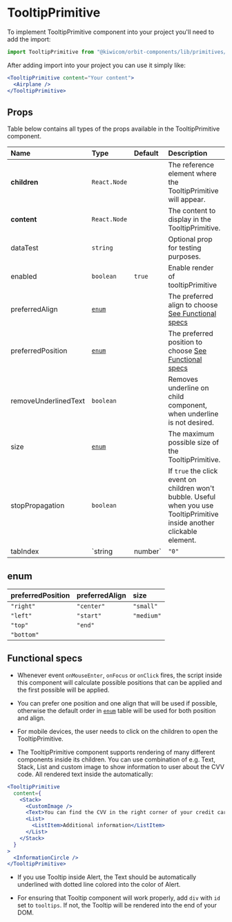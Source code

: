 # TooltipPrimitive

To implement TooltipPrimitive component into your project you'll need to add the import:

```jsx
import TooltipPrimitive from "@kiwicom/orbit-components/lib/primitives/TooltipPrimitive";
```

After adding import into your project you can use it simply like:

```jsx
<TooltipPrimitive content="Your content">
  <Airplane />
</TooltipPrimitive>
```

## Props

Table below contains all types of the props available in the TooltipPrimitive component.

| Name                 | Type            | Default | Description                                                                                                                |
| :------------------- | :-------------- | :------ | :------------------------------------------------------------------------------------------------------------------------- |
| **children**         | `React.Node`    |         | The reference element where the TooltipPrimitive will appear.                                                              |
| **content**          | `React.Node`    |         | The content to display in the TooltipPrimitive.                                                                            |
| dataTest             | `string`        |         | Optional prop for testing purposes.                                                                                        |
| enabled              | `boolean`       | `true`  | Enable render of tooltipPrimitive                                                                                          |
| preferredAlign       | [`enum`](#enum) |         | The preferred align to choose [See Functional specs](#functional-specs)                                                    |
| preferredPosition    | [`enum`](#enum) |         | The preferred position to choose [See Functional specs](#functional-specs)                                                 |
| removeUnderlinedText | `boolean`       |         | Removes underline on child component, when underline is not desired.                                                       |
| size                 | [`enum`](#enum) |         | The maximum possible size of the TooltipPrimitive.                                                                         |
| stopPropagation      | `boolean`       |         | If `true` the click event on children won't bubble. Useful when you use TooltipPrimitive inside another clickable element. |
| tabIndex             | `string         | number` | `"0"`                                                                                                                      | Specifies the tab order of an element |

## enum

| preferredPosition | preferredAlign | size       |
| :---------------- | :------------- | :--------- |
| `"right"`         | `"center"`     | `"small"`  |
| `"left"`          | `"start"`      | `"medium"` |
| `"top"`           | `"end"`        |
| `"bottom"`        |

## Functional specs

- Whenever event `onMouseEnter`, `onFocus` or `onClick` fires, the script inside this component will calculate possible positions that can be applied and the first possible will be applied.

- You can prefer one position and one align that will be used if possible, otherwise the default order in [`enum`](#enum) table will be used for both position and align.

- For mobile devices, the user needs to click on the children to open the TooltipPrimitive.

- The TooltipPrimitive component supports rendering of many different components inside its children. You can use combination of e.g. Text, Stack, List and custom image to show information to user about the CVV code. All rendered text inside the automatically:

```jsx
<TooltipPrimitive
  content={
    <Stack>
      <CustomImage />
      <Text>You can find the CVV in the right corner of your credit card.</Text>
      <List>
        <ListItem>Additional information</ListItem>
      </List>
    </Stack>
  }
>
  <InformationCircle />
</TooltipPrimitive>
```

- If you use Tooltip inside Alert, the Text should be automatically underlined with dotted line colored into the color of Alert.

- For ensuring that Tooltip component will work properly, add `div` with `id` set to `tooltips`. If not, the Tooltip will be rendered into the end of your DOM.
